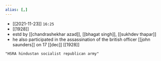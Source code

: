 ```yaml
---
alias: [,]
---
```


- [[2021-11-23]] `16:25`
- [[1928]]
- estd by [[chandrashekhar azad]], [[bhagat singh]], [[sukhdev thapar]]
- he also participated in the assassination of the british officer [[john saunders]] on 17 [[dec]] [[1928]]
```query
"HSRA hindustan socialist republican army"
```